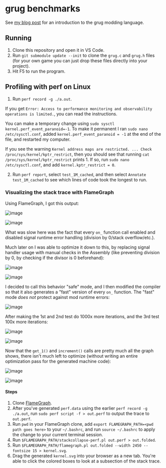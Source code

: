 # grug benchmarks

See [my blog post](https://mynameistrez.github.io/2024/02/29/creating-the-perfect-modding-language.html) for an introduction to the grug modding language.

## Running

1. Clone this repository and open it in VS Code.
2. Run `git submodule update --init` to clone the `grug.c` and `grug.h` files (for your own game you can just drop these files directly into your project).
3. Hit F5 to run the program.

## Profiling with perf on Linux

1. Run `perf record -g ./a.out`.

If you get `Error: Access to performance monitoring and observability operations is limited.`, you can read the instructions.

You can make a temporary change using `sudo sysctl kernel.perf_event_paranoid=-1`. To make it permanent I ran `sudo nano /etc/sysctl.conf`, added `kernel.perf_event_paranoid = -1` at the end of the file, and restarted my computer.

If you see the warning `Kernel address maps are restricted. ... Check /proc/sys/kernel/kptr_restrict`, then you should see that running `cat /proc/sys/kernel/kptr_restrict` prints 1. If so, run `sudo nano /etc/sysctl.conf`, and add `kernel.kptr_restrict = 0`.

2. Run `perf report`, select `test_1M_cached`, and then select `Annotate test_1M_cached` to see which lines of code took the longest to run.

### Visualizing the stack trace with FlameGraph

Using FlameGraph, I got this output:

![image](https://github.com/user-attachments/assets/e9c0647c-36b9-432d-b1b5-4d7b33216605)

![image](https://github.com/user-attachments/assets/c1bba5af-9b11-4f13-bd2e-65a4fe42258a)

What was slow here was the fact that every `on_` function call enabled and disabled signal runtime error handling (division by 0/stack overflow/etc.).

Much later on I was able to optimize it down to this, by replacing signal handler usage with manual checks in the Assembly (like preventing division by 0, by checking if the divisor is 0 beforehand):

![image](https://github.com/user-attachments/assets/92e56bfc-ee84-4eb9-b8d8-6a69485030ea)

![image](https://github.com/user-attachments/assets/8770e144-5798-49ef-8eb4-33e1add59687)

I decided to call this behavior "safe" mode, and I then modified the compiler so that it also generates a "fast" version of every `on_` function. The "fast" mode *does not* protect against mod runtime errors:

![image](https://github.com/user-attachments/assets/2af7dc83-6bd8-4a3e-9829-d7f73d7acf7b)

After making the 1st and 2nd test do 1000x more iterations, and the 3rd test 100x more iterations:

![image](https://github.com/user-attachments/assets/008e5160-ed28-4b9d-947d-0fab21d96e03)

![image](https://github.com/user-attachments/assets/2224a3b1-df14-42e5-8efc-7cb812953767)

Now that the `get_1()` and `increment()` calls are pretty much all the graph shows, there isn't much left to optimize (without writing an entire optimization pass for the generated machine code):

![image](https://github.com/user-attachments/assets/6f7e9634-f8c1-4761-9f33-c1e874b27730)

![image](https://github.com/user-attachments/assets/4c9488fc-10b8-4115-9451-977eaa0812a9)

#### Steps

1. Clone [FlameGraph](https://github.com/brendangregg/FlameGraph).
2. After you've generated `perf.data` using the earlier `perf record -g ./a.out`, run `sudo perf script -f > out.perf` to output the trace to `out.perf`.
3. Run `pwd` in your FlameGraph clone, add `export FLAMEGRAPH_PATH=<pwd path goes here>` to your `~/.bashrc`, and run `source ~/.bashrc` to apply the change to your current terminal session.
4. Run `$FLAMEGRAPH_PATH/stackcollapse-perf.pl out.perf > out.folded`.
5. Run `$FLAMEGRAPH_PATH/flamegraph.pl out.folded --width 2450 --fontsize 15 > kernel.svg`.
6. Drag the generated `kernel.svg` into your browser as a new tab. You're able to click the colored boxes to look at a subsection of the stack trace.

